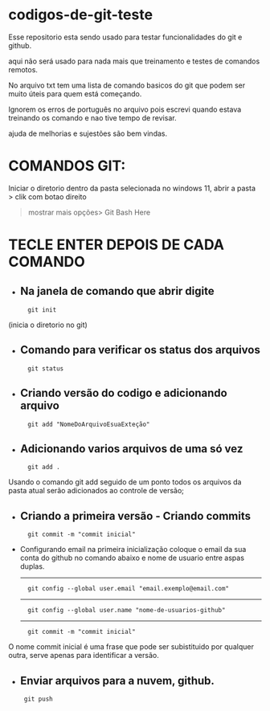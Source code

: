 # codigos-de-git-teste
Esse repositorio esta sendo usado para testar funcionalidades do git e github.

aqui não será usado para nada mais que treinamento e testes de comandos remotos.

No arquivo txt tem uma lista de comando basicos do git que podem ser muito úteis para quem está começando.

Ignorem os erros de português no arquivo pois escrevi quando estava treinando os comando e nao tive tempo de revisar.

ajuda de melhorias  e sujestões são bem vindas. 


#    COMANDOS GIT:

Iniciar o diretorio dentro da pasta selecionada no windows 11, abrir a pasta > clik com botao direito
> mostrar mais opções> Git Bash Here


#   TECLE ENTER DEPOIS DE CADA COMANDO

- Na janela de comando que abrir digite
    ---	
        git init   

(inicia o diretorio no git)

- Comando para verificar os status dos arquivos
	---
        git status

- Criando versão do codigo e adicionando arquivo
	---
        git add "NomeDoArquivoEsuaExteção"

- Adicionando varios arquivos de uma só vez
	---
        git add .

Usando o comando git add seguido de um ponto todos os arquivos da pasta atual serão adicionados ao controle de versão;

- Criando a primeira versão - Criando commits
	---
        git commit -m "commit inicial"

- Configurando email na primeira inicialização coloque o email da sua conta do github no comando abaixo e nome de usuario entre aspas duplas.

    ---
	    git config --global user.email "email.exemplo@email.com"
    ---
	    git config --global user.name "nome-de-usuarios-github"
    ---
	    git commit -m "commit inicial"	

 O nome commit inicial é uma frase que pode ser subistituido por 
 qualquer outra, serve apenas para identificar a versão.

 - Enviar arquivos para a nuvem, github.
    ---
	    git push
